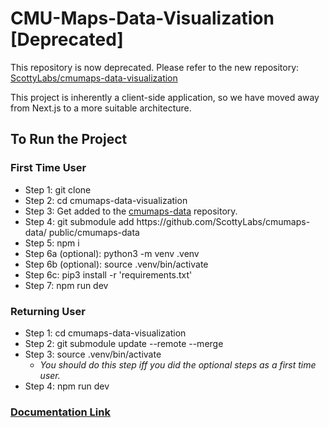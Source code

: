 # CMU-Maps-Data-Visualization [Deprecated]

This repository is now deprecated. Please refer to the new repository: [ScottyLabs/cmumaps-data-visualization](https://github.com/ScottyLabs/cmumaps-data-visualization)

This project is inherently a client-side application, so we have moved away from Next.js to a more suitable architecture.

## To Run the Project

### First Time User

- Step 1: git clone
- Step 2: cd cmumaps-data-visualization
- Step 3: Get added to the [cmumaps-data](https://github.com/ScottyLabs/cmumaps-data/) repository.
- Step 4: git submodule add https\://github.com/ScottyLabs/cmumaps-data/ public/cmumaps-data
- Step 5: npm i
- Step 6a (optional): python3 -m venv .venv
- Step 6b (optional): source .venv/bin/activate
- Step 6c: pip3 install -r 'requirements.txt'
- Step 7: npm run dev

### Returning User

- Step 1: cd cmumaps-data-visualization
- Step 2: git submodule update --remote --merge
- Step 3: source .venv/bin/activate
  - _You should do this step iff you did the optional steps as a first time user._
- Step 4: npm run dev

### [Documentation Link](https://docs.google.com/document/d/1-cCIbMQp5eLcjvXO46XwQY86PnqABLn0Ts0VEIpT6AM/edit#heading=h.il1z64svzv6b)
